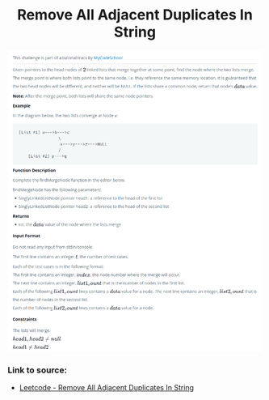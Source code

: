 <h1 align="center">Remove All Adjacent Duplicates In String</h1>

![alt text](https://github.com/matthew01lokiet/Algorithmic-exercises/blob/main/z_description_images/Linked%20List/find_merge_point_of_two_lists.png?raw=true)

### Link to source: 
- <a href="https://leetcode.com/problems/remove-all-adjacent-duplicates-in-string/">Leetcode - Remove All Adjacent Duplicates In String</a>

